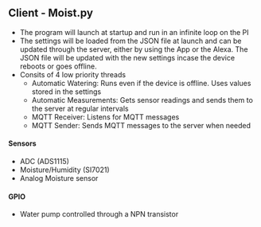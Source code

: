 ## Client - Moist.py

- The program will launch at startup and run in an infinite loop on the PI
- The settings will be loaded from the JSON file at launch and can be updated through the server, either by using the App or the Alexa. The JSON file will be updated with the new settings incase the device reboots or goes offline.
- Consits of 4 low priority threads
  - Automatic Watering: Runs even if the device is offline. Uses values stored in the settings
  - Automatic Measurements: Gets sensor readings and sends them to the server at regular intervals
  - MQTT Receiver: Listens for MQTT messages
  - MQTT Sender: Sends MQTT messages to the server when needed

#### Sensors
- ADC               (ADS1115)
- Moisture/Humidity (SI7021)
- Analog Moisture sensor

#### GPIO
- Water pump controlled through a NPN transistor
